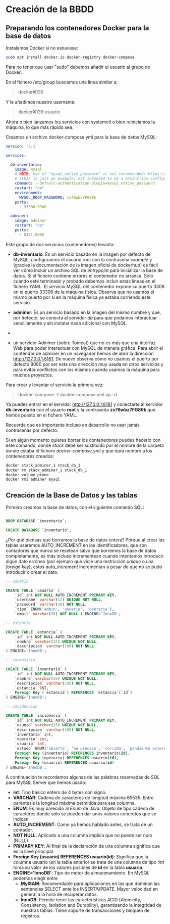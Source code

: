 # Creación de la BBDD

## Preparando los contenedores Docker para la base de datos

Instalamos Docker si no estuviese:

```bash
sudo apt install docker.io docker-registry docker-compose 
```

Para no tener que usar "sudo" debemos añadir el usuario al grupo de Docker:

En el fichero /etc/group buscamos una línea similar a:

> docker:x:136

Y le añadimos nuestro username:

> docker:x:136:usuario

Ahora o bien lanzamos los servicios con systemctl o bien reiniciamos la máquina, lo que más rápido sea.

Creamos un archivo docker-compose.yml para la base de datos MySQL:

```yml
version: '3.1'

services:

  db-inventario:
    image: mysql
    # NOTE: use of "mysql_native_password" is not recommended: https://dev.mysql.com/doc/refman/8.0/en/upgrading-from-previous-series.html#upgrade-caching-sha2-password
    # (this is just an example, not intended to be a production configuration)
    command: --default-authentication-plugin=mysql_native_password
    restart: "no"
    environment:
      MYSQL_ROOT_PASSWORD: zx76wbz7FG89k
    ports:
      - 33306:3306

  adminer:
    image: adminer
    restart: "no"
    ports:
      - 8181:8080
```
Este grupo de dos servicios (contenedores) levanta:

* **db-inventario**: Es un servicio basado en la imagen por defecto de MySQL, configuramos el usuario root con la contraseña *example* y (gracias la documentación  de la imagen oficial de dockerhub) es fácil ver cómo incluir un archivo SQL de *entrypoint* para inicializar la base de datos. Si el fichero contiene errores el contenedor no arranca. Sólo cuando esté terminado y probado debemos incluir estas líneas en el fichero YAML. El servicio MySQL del contenedor expone su puerto 3306 en el puerto 33306 de la máquina física. Observa que no usamos el mismo puerto por si en la máquina física ya estaba corriendo este servicio.
* **adminer**: Es un servicio basado en la imagen del mismo nombre y que, por defecto, se conecta al servidor *db* para que podamos interactuar sencillamente y sin instalar nada adicional con MySQL.

* 
* un servidor Adminer (sobre Tomcat) que no es más que una interfaz Web para poder interactuar con MySQL de manera gráfica. Para abrir el contendor de adminer en un navegador hemos de abrir la dirección <http://127.0.0.1:8181>. De nuevo observa cómo no usamos el puerto por defecto 8080 por ser esta una dirección muy usada en otros servicios y para evitar conflictos con los mismos cuando usamos la máquina para muchos proyectos.

Para crear y levantar el servicio la primera vez:

> docker-compose -f docker-compose.yml up -d

Ya puedes entrar en el servidor <http://127.0.0.1:8181> y conectarte al servidor **db-inventario** con el usuario **root** y la contraseña **zx76wbz7FG89k** que hemos puesto en el fichero YAML. 

Recuerda que es importante incluso en desarrollo no usar jamás contraseñas por defecto.

Si en algún momento quieres borrar los contenedores puedes hacerlo con este comando, donde *stack* debe ser sustituido por el nombre de la carpeta donde estaba el fichero *docker-compose.yml* y que dará nombre a los contenedores creados:

```bash
docker stack_adminer_1 stack_db_1
docker rm stack_adminer_1 stack_db_1
docker volume prune
docker rmi adminer mysql 
```

## Creación de la Base de Datos y las tablas

Primero creamos la base de datos, con el siguiente comando SQL:

```sql

DROP DATABASE `inventario`;

CREATE DATABASE `inventario`;

```

¿Por qué piensas que borramos la base de datos entera? Porque al crear las tablas usaremos AUTO_INCREMENT en los identificadores, que son contadores que nunca se resetean salvo que borremos la base de datos completamente, es más incluso incrementean cuando intentamos introducir algún dato erróneo (por ejemplo que viole una restricción *unique* o una *foreign key*), estos *auto_increment* incrementan a pesar de que no se pudo introducir o crear el dato.

```sql
-- usuario

CREATE TABLE `usuario` (   
    `id` int NOT NULL AUTO_INCREMENT PRIMARY KEY,   
    `username` varchar(12) UNIQUE NOT NULL,   
    `password` varchar(20) NOT NULL,   
    `tipo` ENUM('admin', 'usuario', 'operario'),
    `email` varchar(50) NOT NULL ) ENGINE='InnoDB';

-- estancia

CREATE TABLE `estancia` (
    `id` int NOT NULL AUTO_INCREMENT PRIMARY KEY,   
    `nombre` varchar(25) UNIQUE NOT NULL,   
    `descripcion` varchar(100) NOT NULL
) ENGINE='InnoDB';

-- inventario

CREATE TABLE `inventario` (
    `id` int NOT NULL AUTO_INCREMENT PRIMARY KEY,   
    `nombre` varchar(25) UNIQUE NOT NULL,   
    `descripcion` varchar(100) NOT NULL, 
    `estancia` INT, 
    Foreign Key (`estancia`) REFERENCES `estancia`(`id`)
) ENGINE='InnoDB';

-- incidencias

CREATE TABLE `incidencia` (
    `id` int NOT NULL AUTO_INCREMENT PRIMARY KEY,   
    `asunto` varchar(25) UNIQUE NOT NULL,   
    `descripcion` varchar(100) NOT NULL, 
    `inventario` int, 
    `operario` int, 
    `usuario` int,
    `estado` ENUM('abierta', 'en proceso', 'cerrada', 'pendiente externo'), 
    Foreign Key (inventario) REFERENCES inventario(id),
    Foreign Key (operario) REFERENCES usuario(id),
    Foreign Key (usuario) REFERENCES usuario(id)
) ENGINE='InnoDB';

```

A continuación te recordamos algunas de las palabras reservadas de SQL para MySQL Server que hemos usado:

* **int**: Tipo básico entero de 4 bytes con signo.
* **VARCHAR**: Cadena de caracteres de longitud máxima 65535. Entre paréntesis la longitud máxima permitida para esa columna.
* **ENUM**: Es muy parecido al *Enum* de Java. Objeto de tipo cadena de caracteres donde sólo se pueden dar unos valores concretos que se indican.
* **AUTO_INCREMENT**: Como ya hemos hablado antes, se trata de un contador.
* **NOT NULL**: Aplicado a una columna implica que no puede ser nulo (NULL)
* **PRIMARY KEY**: Al final de la declaración de una columna significa que es la llave principal.
* **Foreign Key (usuario) REFERENCES usuario(id)**: Significa que la columna usuario (en la tabla anterior se trata de una columna de tipo *int*) toma su valor de los valores posibles de **id** en la tabla **usuario**.
* **ENGINE='InnoDB'**: Tipo de motor de almacenamiento. En MySQL podemos elegir entre 
  * **MyISAM**: Recomendable para aplicaciones en las que dominan las sentencias SELECT ante los INSERT/UPDATE. Mayor velocidad en general a la hora de recuperar datos. 
  * **InnoDB**: Permite tener las características ACID (Atomicity, Consistency, Isolation and Durability), garantizando la integridad de nuestras tablas. Tiene soporte de transacciones y bloqueo de registros.


